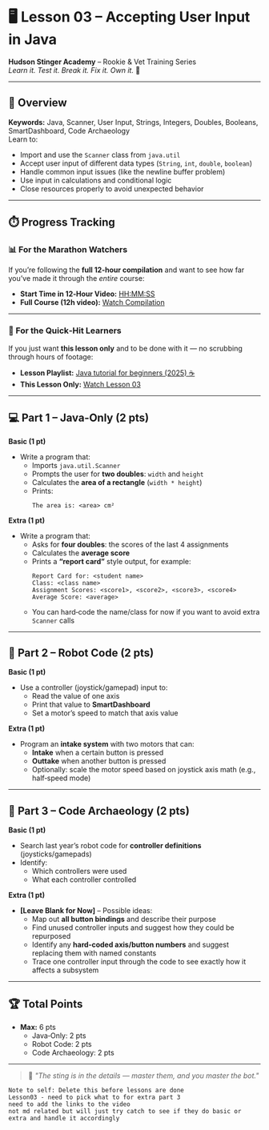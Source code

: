 # 🖥️ Lesson 03 – Accepting User Input in Java

**Hudson Stinger Academy** – Rookie & Vet Training Series  
_Learn it. Test it. Break it. Fix it. Own it._ 🐝

---

## 🎯 Overview
**Keywords:** Java, Scanner, User Input, Strings, Integers, Doubles, Booleans, SmartDashboard, Code Archaeology  
Learn to:
- Import and use the `Scanner` class from `java.util`
- Accept user input of different data types (`String`, `int`, `double`, `boolean`)
- Handle common input issues (like the newline buffer problem)
- Use input in calculations and conditional logic
- Close resources properly to avoid unexpected behavior

---

## ⏱️ Progress Tracking

### 📊 For the Marathon Watchers  
If you’re following the **full 12‑hour compilation** and want to see how far you’ve made it through the *entire* course:  
- **Start Time in 12‑Hour Video:** [HH:MM:SS](full‑course‑link)  
- **Full Course (12h video):** [Watch Compilation](full‑course‑link)

---

### 🎯 For the Quick‑Hit Learners  
If you just want **this lesson only** and to be done with it — no scrubbing through hours of footage:  
- **Lesson Playlist:** [Java tutorial for beginners (2025) ☕](playlist‑link)  
- **This Lesson Only:** [Watch Lesson 03](lesson‑link)

---

## 💻 Part 1 – Java‑Only (2 pts)

**Basic (1 pt)**  
- Write a program that:
  - Imports `java.util.Scanner`
  - Prompts the user for **two doubles**: `width` and `height`
  - Calculates the **area of a rectangle** (`width * height`)
  - Prints:  
    ```
    The area is: <area> cm²
    ```

**Extra (1 pt)**  
- Write a program that:
  - Asks for **four doubles**: the scores of the last 4 assignments
  - Calculates the **average score**
  - Prints a **“report card”** style output, for example:  
    ```
    Report Card for: <student name>
    Class: <class name>
    Assignment Scores: <score1>, <score2>, <score3>, <score4>
    Average Score: <average>
    ```
  - You can hard‑code the name/class for now if you want to avoid extra `Scanner` calls

---

## 🤖 Part 2 – Robot Code (2 pts)

**Basic (1 pt)**  
- Use a controller (joystick/gamepad) input to:
  - Read the value of one axis
  - Print that value to **SmartDashboard**
  - Set a motor’s speed to match that axis value

**Extra (1 pt)**  
- Program an **intake system** with two motors that can:
  - **Intake** when a certain button is pressed
  - **Outtake** when another button is pressed
  - Optionally: scale the motor speed based on joystick axis math (e.g., half‑speed mode)

---

## 📜 Part 3 – Code Archaeology (2 pts)

**Basic (1 pt)**  
- Search last year’s robot code for **controller definitions** (joysticks/gamepads)
- Identify:
  - Which controllers were used
  - What each controller controlled

**Extra (1 pt)**  
- **[Leave Blank for Now]** – Possible ideas:
  - Map out **all button bindings** and describe their purpose
  - Find unused controller inputs and suggest how they could be repurposed
  - Identify any **hard‑coded axis/button numbers** and suggest replacing them with named constants
  - Trace one controller input through the code to see exactly how it affects a subsystem

---

## 🏆 Total Points
- **Max:** 6 pts  
  - Java‑Only: 2 pts  
  - Robot Code: 2 pts  
  - Code Archaeology: 2 pts

---

> 🐝 *"The sting is in the details — master them, and you master the bot."*

```LOG
Note to self: Delete this before lessons are done
Lesson03 - need to pick what to for extra part 3
need to add the links to the video
not md related but will just try catch to see if they do basic or extra and handle it accordingly
```